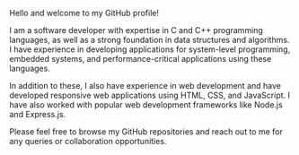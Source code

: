 Hello and welcome to my GitHub profile!

I am a software developer with expertise in C and C++ programming languages, as well as a strong foundation in data structures and algorithms. I have experience in developing applications for system-level programming, embedded systems, and performance-critical applications using these languages.

In addition to these, I also have experience in web development and have developed responsive web applications using HTML, CSS, and JavaScript. I have also worked with popular web development frameworks like Node.js and Express.js.

Please feel free to browse my GitHub repositories and reach out to me for any queries or collaboration opportunities.

